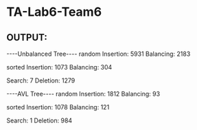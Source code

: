 # TA-Lab6-Team6
## OUTPUT:
----Unbalanced Tree----
random
Insertion: 5931
Balancing: 2183

sorted
Insertion: 1073
Balancing: 304

Search: 7
Deletion: 1279

----AVL Tree----
random
Insertion: 1812
Balancing: 93

sorted
Insertion: 1078
Balancing: 121

Search: 1
Deletion: 984

